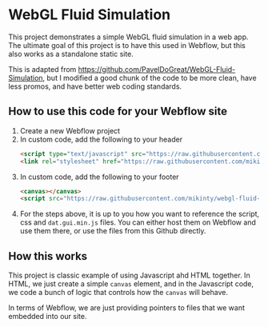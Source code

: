 # WebGL Fluid Simulation

This project demonstrates a simple WebGL fluid simulation in a web app. The
ultimate goal of this project is to have this used in Webflow, but this also
works as a standalone static site.

This is adapted from https://github.com/PavelDoGreat/WebGL-Fluid-Simulation, but
I modified a good chunk of the code to be more clean, have less promos, and have
better web coding standards.

## How to use this code for your Webflow site

1. Create a new Webflow project
2. In custom code, add the following to your header
   ```html
   <script type="text/javascript" src="https://raw.githubusercontent.com/mikinty/webgl-fluid-simulation/main/dat.gui.min.js"></script>
   <link rel="stylesheet" href="https://raw.githubusercontent.com/mikinty/webgl-fluid-simulation/main/style.css">
   ```
3. In custom code, add the following to your footer
   ```html
   <canvas></canvas>
   <script src="https://raw.githubusercontent.com/mikinty/webgl-fluid-simulation/main/script.js"></script>
   ```
4. For the steps above, it is up to you how you want to reference the script,
   css and `dat.gui.min.js` files. You can either host them on Webflow and use them
   there, or use the files from this Github directly.


## How this works

This project is classic example of using Javascript ahd HTML together. In HTML,
we just create a simple `canvas` element, and in the Javascript code, we code a
bunch of logic that controls how the `canvas` will behave.

In terms of Webflow, we are just providing pointers to files that we want
embedded into our site.